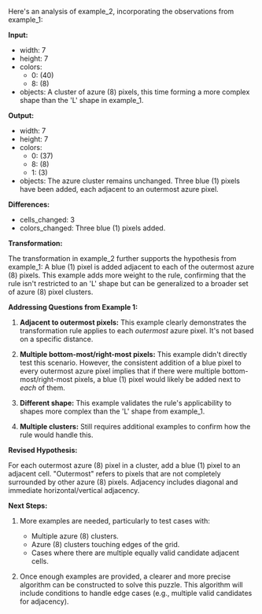 Here's an analysis of example_2, incorporating the observations from example_1:

**Input:**

*   width: 7
*   height: 7
*   colors:
    *   0: (40)
    *   8: (8)
*   objects: A cluster of azure (8) pixels, this time forming a more complex shape than the 'L' shape in example_1.

**Output:**

*   width: 7
*   height: 7
*   colors:
    *   0: (37)
    *   8: (8)
    *   1: (3)
*   objects: The azure cluster remains unchanged. Three blue (1) pixels have been added, each adjacent to an outermost azure pixel.

**Differences:**

*   cells_changed: 3
*   colors_changed: Three blue (1) pixels added.

**Transformation:**

The transformation in example_2 further supports the hypothesis from example_1:  A blue (1) pixel is added adjacent to each of the outermost azure (8) pixels.  This example adds more weight to the rule, confirming that the rule isn't restricted to an 'L' shape but can be generalized to a broader set of azure (8) pixel clusters.


**Addressing Questions from Example 1:**

1.  **Adjacent to outermost pixels:** This example clearly demonstrates the transformation rule applies to each *outermost* azure pixel.  It's not based on a specific distance.

2.  **Multiple bottom-most/right-most pixels:** This example didn't directly test this scenario. However, the consistent addition of a blue pixel to every outermost azure pixel implies that if there were multiple bottom-most/right-most pixels, a blue (1) pixel would likely be added next to *each* of them.

3.  **Different shape:** This example validates the rule's applicability to shapes more complex than the 'L' shape from example_1.

4.  **Multiple clusters:** Still requires additional examples to confirm how the rule would handle this.


**Revised Hypothesis:**

For each outermost azure (8) pixel in a cluster, add a blue (1) pixel to an adjacent cell.  "Outermost" refers to pixels that are not completely surrounded by other azure (8) pixels.  Adjacency includes diagonal and immediate horizontal/vertical adjacency.


**Next Steps:**

1.  More examples are needed, particularly to test cases with:
    *   Multiple azure (8) clusters.
    *   Azure (8) clusters touching edges of the grid.
    *   Cases where there are multiple equally valid candidate adjacent cells.

2.  Once enough examples are provided, a clearer and more precise algorithm can be constructed to solve this puzzle.  This algorithm will include conditions to handle edge cases (e.g., multiple valid candidates for adjacency).




